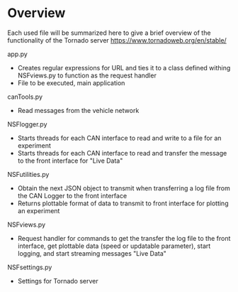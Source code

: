 # Overview

Each used file will be summarized here to give a brief overview of the functionality of the Tornado server https://www.tornadoweb.org/en/stable/

app.py

- Creates regular expressions for URL and ties it to a class defined withing NSFviews.py to function as the request handler
- File to be executed, main application

canTools.py
- Read messages from the vehicle network

NSFlogger.py
- Starts threads for each CAN interface to read and write to a file for an experiment
- Starts threads for each CAN interface to read and transfer the message to the front interface for "Live Data"

NSFutilities.py
- Obtain the next JSON object to transmit when transferring a log file from the CAN Logger to the front interface
- Returns plottable format of data to transmit to front interface for plotting an experiment

NSFviews.py
- Request handler for commands to get the transfer the log file to the front interface, get plottable data (speed or updatable parameter), start logging, and start streaming messages "Live Data"

NSFsettings.py
- Settings for Tornado server